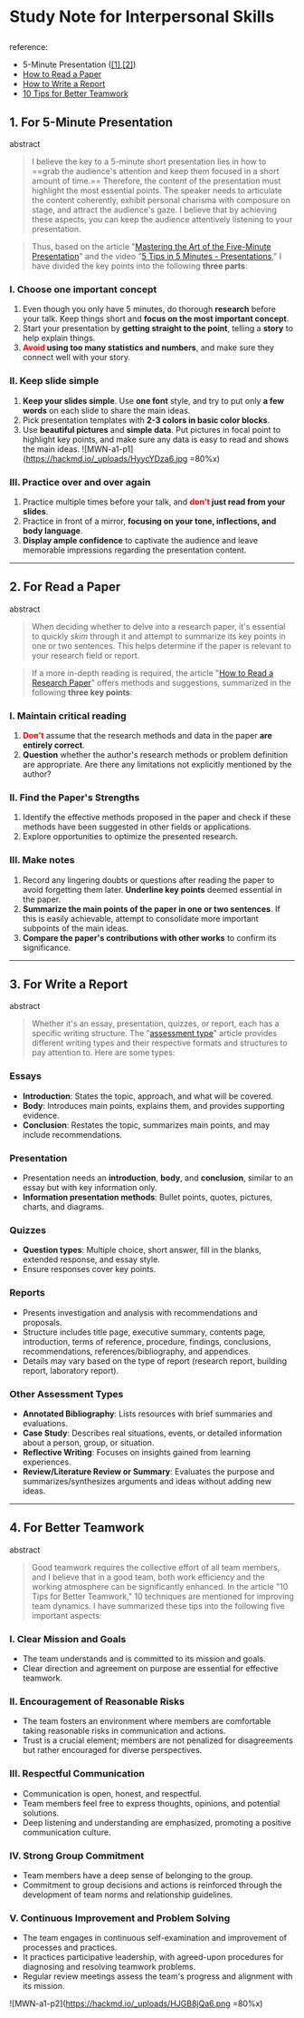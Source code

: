 # <p class="text-center">Study Note for Interpersonal Skills </p>
reference:
- 5-Minute Presentation ([[1]](https://www.liveabout.com/mastering-the-art-of-the-5-minute-presentation-2951697),[[2]](https://www.youtube.com/watch?v=YVgS_opYacQ))
- [How to Read a Paper](https://www.eecs.harvard.edu/~michaelm/postscripts/ReadPaper.pdf)
- [How to Write a Report](https://www.openpolytechnic.ac.nz/current-students/study-tips-and-techniques/assignments/assignment-types/)
- [10 Tips for Better Teamwork](https://www.liveabout.com/tips-for-better-teamwork-1919225)

## 1. For 5-Minute Presentation

abstract
> I believe the key to a 5-minute short presentation lies in how to ==grab the audience's attention and keep them focused in a short amount of time.== Therefore, the content of the presentation must highlight the most essential points. The speaker needs to articulate the content coherently, exhibit personal charisma with composure on stage, and attract the audience's gaze. I believe that by achieving these aspects, you can keep the audience attentively listening to your presentation. 

>Thus, based on the article "[Mastering the Art of the Five-Minute Presentation](https://www.liveabout.com/mastering-the-art-of-the-5-minute-presentation-2951697)" and the video "[5 Tips in 5 Minutes - Presentations](https://www.youtube.com/watch?v=YVgS_opYacQ)," I have divided the key points into the following **three parts**:

### I. Choose one important concept
1.  Even though you only have 5 minutes, do thorough **research** before your talk. Keep things short and **focus on the most important concept**.
2. Start your presentation by **getting straight to the point**, telling a **story** to help explain things. 
3. **<font color= "red">Avoid</font> using too many statistics and numbers**, and make sure they connect well with your story.
### II. Keep slide simple
1. **Keep your slides simple**. Use **one font** style, and try to put only **a few words** on each slide to share the main ideas. 
2. Pick presentation templates with **2-3 colors in basic color blocks**. 
3. Use **beautiful pictures** and **simple data**. Put pictures in focal point to highlight key points, and make sure any data is easy to read and shows the main ideas.
![MWN-a1-p1](https://hackmd.io/_uploads/HyycYDza6.jpg =80%x)

### III. Practice over and over again
1. Practice multiple times before your talk, and **<font color="red">don't</font> just read from your slides**. 
2. Practice in front of a mirror, **focusing on your tone, inflections, and body language**. 
3. **Display ample confidence** to captivate the audience and leave memorable impressions regarding the presentation content.
---

## 2. For Read a Paper
abstract
>When deciding whether to delve into a research paper, it's essential to quickly *skim* through it and attempt to summarize its key points in one or two sentences. This helps determine if the paper is relevant to your research field or report. 

>If a more in-depth reading is required, the article "[How to Read a Research Paper](https://www.eecs.harvard.edu/~michaelm/postscripts/ReadPaper.pdf)" offers methods and suggestions, summarized in the following **three key points**:


### I. Maintain critical reading
1. **<font color = "red">Don't</font>** assume that the research methods and data in the paper **are entirely correct**.
2. **Question** whether the author's research methods or problem definition are appropriate. Are there any limitations not explicitly mentioned by the author?
### II. Find the Paper's Strengths
1. Identify the effective methods proposed in the paper and check if these methods have been suggested in other fields or applications.
2. Explore opportunities to optimize the presented research.
### III. Make notes
1. Record any lingering doubts or questions after reading the paper to avoid forgetting them later. **Underline key points** deemed essential in the paper.
2. **Summarize the main points of the paper in one or two sentences**. If this is easily achievable, attempt to consolidate more important subpoints of the main ideas.
3. **Compare the paper's contributions with other works** to confirm its significance.

---
## 3. For Write a Report
abstract
> Whether it's an essay, presentation, quizzes, or report, each has a specific writing structure. The "[assessment type](https://www.openpolytechnic.ac.nz/current-students/study-tips-and-techniques/assignments/assignment-types/)" article provides different writing types and their respective formats and structures to pay attention to. Here are some types:

### Essays
- **Introduction**: States the topic, approach, and what will be covered.
- **Body**: Introduces main points, explains them, and provides supporting evidence.
- **Conclusion**: Restates the topic, summarizes main points, and may include recommendations.
### Presentation 
- Presentation needs an **introduction**, **body**, and **conclusion**, similar to an essay but with key information only.
- **Information presentation methods**: Bullet points, quotes, pictures, charts, and diagrams.
### Quizzes
- **Question types**: Multiple choice, short answer, fill in the blanks, extended response, and essay style.
- Ensure responses cover key points.
### Reports
- Presents investigation and analysis with recommendations and proposals.
- Structure includes title page, executive summary, contents page, introduction, terms of reference, procedure, findings, conclusions, recommendations, references/bibliography, and appendices.
- Details may vary based on the type of report (research report, building report, laboratory report).
### Other Assessment Types
- **Annotated Bibliography**: Lists resources with brief summaries and evaluations.
- **Case Study**: Describes real situations, events, or detailed information about a person, group, or situation.
- **Reflective Writing**: Focuses on insights gained from learning experiences.
- **Review/Literature Review or Summary**: Evaluates the purpose and summarizes/synthesizes arguments and ideas without adding new ideas.

---
## 4. For Better Teamwork
abstract
>Good teamwork requires the collective effort of all team members, and I believe that in a good team, both work efficiency and the working atmosphere can be significantly enhanced. In the article "10 Tips for Better Teamwork," 10 techniques are mentioned for improving team dynamics. I have summarized these tips into the following five important aspects:

### I. Clear Mission and Goals
- The team understands and is committed to its mission and goals.
- Clear direction and agreement on purpose are essential for effective teamwork.
### II. Encouragement of Reasonable Risks
- The team fosters an environment where members are comfortable taking reasonable risks in communication and actions.
- Trust is a crucial element; members are not penalized for disagreements but rather encouraged for diverse perspectives.
### III. Respectful Communication
- Communication is open, honest, and respectful.
- Team members feel free to express thoughts, opinions, and potential solutions.
- Deep listening and understanding are emphasized, promoting a positive communication culture.
### IV. Strong Group Commitment
- Team members have a deep sense of belonging to the group.
- Commitment to group decisions and actions is reinforced through the development of team norms and relationship guidelines.
### V. Continuous Improvement and Problem Solving
- The team engages in continuous self-examination and improvement of processes and practices.
- It practices participative leadership, with agreed-upon procedures for diagnosing and resolving teamwork problems.
- Regular review meetings assess the team's progress and alignment with its mission.

![MWN-a1-p2](https://hackmd.io/_uploads/HJGB8jQa6.png =80%x)
